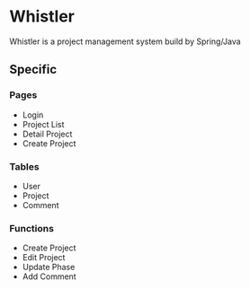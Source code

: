 # Whistler
Whistler is a project management system build by Spring/Java


## Specific
### Pages
- Login
- Project List
- Detail Project
- Create Project

### Tables
- User
- Project
- Comment

### Functions
- Create Project
- Edit Project
- Update Phase
- Add Comment
